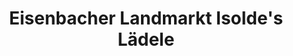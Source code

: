 ---
title: "Eisenbacher Landmarkt Isolde's Lädele"
url: /eisenbach/eisenbacher-landmarkt-isoldes-laedele/
shop: Lebensmittel
---